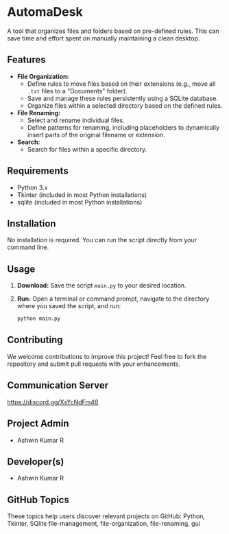 # AutomaDesk
A tool that organizes files and folders based on pre-defined rules. This can save time and effort spent on manually maintaining a clean desktop.

## **Features**
* **File Organization:**
    * Define rules to move files based on their extensions (e.g., move all `.txt` files to a "Documents" folder).
    * Save and manage these rules persistently using a SQLite database.
    * Organize files within a selected directory based on the defined rules.
* **File Renaming:**
    * Select and rename individual files.
    * Define patterns for renaming, including placeholders to dynamically insert parts of the original filename or extension.
* **Search:**
    * Search for files within a specific directory.

## **Requirements**
* Python 3.x
* Tkinter (included in most Python installations)
* sqlite (included in most Python installations)

## **Installation**
No installation is required. You can run the script directly from your command line.

## **Usage**
1. **Download:** Save the script `main.py` to your desired location.
2. **Run:** Open a terminal or command prompt, navigate to the directory where you saved the script, and run:

   ```bash
   python main.py

## Contributing
We welcome contributions to improve this project! Feel free to fork the repository and submit pull requests with your enhancements.

## Communication Server
https://discord.gg/XsYcNdFm46

## Project Admin
- Ashwin Kumar R

## Developer(s)
- Ashwin Kumar R

## GitHub Topics
These topics help users discover relevant projects on GitHub:
Python, Tkinter, SQlite
file-management, file-organization,
file-renaming, gui
